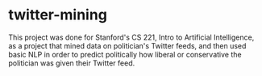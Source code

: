 # twitter-mining
This project was done for Stanford's CS 221, Intro to Artificial Intelligence, as a project that mined data on politician's Twitter feeds, and then used basic NLP in order to predict politically how liberal or conservative the politician was given their Twitter feed.
